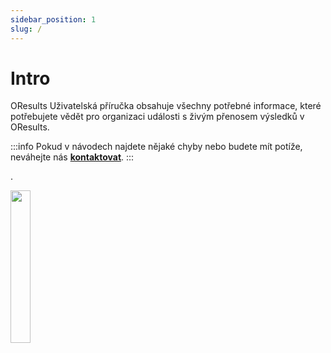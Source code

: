 ```yaml
---
sidebar_position: 1
slug: /
---
```


# Intro

OResults Uživatelská příručka obsahuje všechny potřebné informace, které potřebujete vědět pro organizaci události s živým přenosem výsledků v OResults.

:::info
Pokud v návodech najdete nějaké chyby nebo budete mít potíže, neváhejte nás **[kontaktovat](https://oresults.eu/contact)**.
:::

.

<img src="/img/logo.svg" width="25%" />